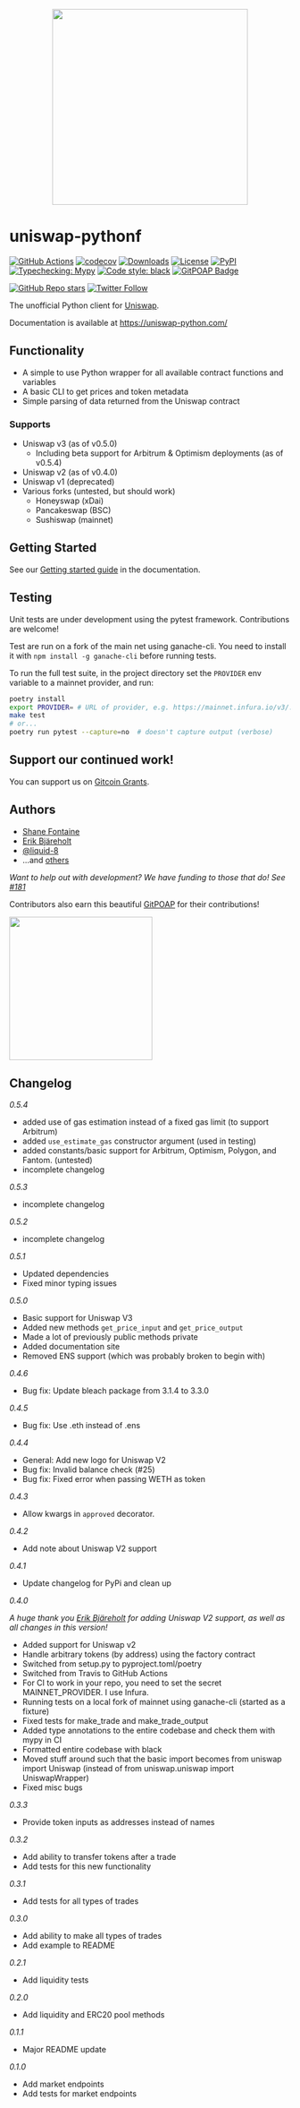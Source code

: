 <p align="center">
  <img width="350" height="350" src="https://user-images.githubusercontent.com/9441295/107376524-d96b5880-6a9e-11eb-9eba-094c439cfb07.png">
</p>

# uniswap-pythonf

[![GitHub Actions](https://github.com/shanefontaine/uniswap-python/workflows/Test/badge.svg)](https://github.com/shanefontaine/uniswap-python/actions)
[![codecov](https://codecov.io/gh/uniswap-python/uniswap-python/branch/master/graph/badge.svg?token=VHAZHHLFX8)](https://codecov.io/gh/uniswap-python/uniswap-python)
[![Downloads](https://pepy.tech/badge/uniswap-python)](https://pepy.tech/project/uniswap-python)
[![License](http://img.shields.io/badge/license-MIT-blue.svg)](https://raw.githubusercontent.com/shanefontaine/uniswap-python/master/LICENSE)
[![PyPI](https://img.shields.io/pypi/v/uniswap-python)](https://pypi.org/project/uniswap-python/)
[![Typechecking: Mypy](http://www.mypy-lang.org/static/mypy_badge.svg)](http://mypy-lang.org/)
[![Code style: black](https://img.shields.io/badge/code%20style-black-000000.svg)](https://github.com/ambv/black)
[![GitPOAP Badge](https://public-api.gitpoap.io/v1/repo/uniswap-python/uniswap-python/badge)](https://www.gitpoap.io/gh/uniswap-python/uniswap-python)

[![GitHub Repo stars](https://img.shields.io/github/stars/uniswap-python/uniswap-python?style=social)](https://github.com/uniswap-python/uniswap-python/stargazers)
[![Twitter Follow](https://img.shields.io/twitter/follow/UniswapPython?label=Follow&style=social)](https://twitter.com/UniswapPython)

The unofficial Python client for [Uniswap](https://uniswap.io/).

Documentation is available at https://uniswap-python.com/

## Functionality

*  A simple to use Python wrapper for all available contract functions and variables
*  A basic CLI to get prices and token metadata
*  Simple parsing of data returned from the Uniswap contract

### Supports

 - Uniswap v3 (as of v0.5.0)
    - Including beta support for Arbitrum & Optimism deployments (as of v0.5.4)
 - Uniswap v2 (as of v0.4.0)
 - Uniswap v1 (deprecated)
 - Various forks (untested, but should work)
   - Honeyswap (xDai)
   - Pancakeswap (BSC)
   - Sushiswap (mainnet)

## Getting Started

See our [Getting started guide](https://uniswap-python.com/getting-started.html) in the documentation.

## Testing

Unit tests are under development using the pytest framework. Contributions are welcome!

Test are run on a fork of the main net using ganache-cli. You need to install it with `npm install -g ganache-cli` before running tests.

To run the full test suite, in the project directory set the `PROVIDER` env variable to a mainnet provider, and run:

```sh
poetry install
export PROVIDER= # URL of provider, e.g. https://mainnet.infura.io/v3/...
make test
# or...
poetry run pytest --capture=no  # doesn't capture output (verbose)
```

## Support our continued work!

You can support us on [Gitcoin Grants](https://gitcoin.co/grants/2631/uniswap-python).

## Authors

* [Shane Fontaine](https://twitter.com/shanecoin)
* [Erik Bjäreholt](https://twitter.com/ErikBjare)
* [@liquid-8](https://github.com/liquid-8)
* ...and [others](https://github.com/uniswap-python/uniswap-python/graphs/contributors)

*Want to help out with development? We have funding to those that do! See [#181](https://github.com/uniswap-python/uniswap-python/discussions/181)*

Contributors also earn this beautiful [GitPOAP](https://gitpoap.notion.site/What-s-a-GitPOAP-5b085daac4b4429994b5231be028b3d9) for their contributions!

<a href="https://www.gitpoap.io/gh/uniswap-python/uniswap-python">
  <img src="https://assets.poap.xyz/gitpoap-2022-uniswap-python-contributor-2022-logo-1664825191444.png" width="256px">
</a>

## Changelog

_0.5.4_

* added use of gas estimation instead of a fixed gas limit (to support Arbitrum)
* added `use_estimate_gas` constructor argument (used in testing)
* added constants/basic support for Arbitrum, Optimism, Polygon, and Fantom. (untested)
* incomplete changelog

_0.5.3_

* incomplete changelog

_0.5.2_

* incomplete changelog

_0.5.1_

* Updated dependencies
* Fixed minor typing issues

_0.5.0_

* Basic support for Uniswap V3
* Added new methods `get_price_input` and `get_price_output`
* Made a lot of previously public methods private
* Added documentation site
* Removed ENS support (which was probably broken to begin with)

_0.4.6_

* Bug fix: Update bleach package from 3.1.4 to 3.3.0

_0.4.5_
* Bug fix: Use .eth instead of .ens

_0.4.4_

* General: Add new logo for Uniswap V2
* Bug fix: Invalid balance check (#25)
* Bug fix: Fixed error when passing WETH as token

_0.4.3_

* Allow kwargs in `approved` decorator.

_0.4.2_

* Add note about Uniswap V2 support

_0.4.1_

* Update changelog for PyPi and clean up

_0.4.0_

_A huge thank you [Erik Bjäreholt](https://github.com/ErikBjare) for adding Uniswap V2 support, as well as all changes in this version!_

* Added support for Uniswap v2
* Handle arbitrary tokens (by address) using the factory contract
* Switched from setup.py to pyproject.toml/poetry
* Switched from Travis to GitHub Actions
* For CI to work in your repo, you need to set the secret MAINNET_PROVIDER. I use Infura.
* Running tests on a local fork of mainnet using ganache-cli (started as a fixture)
* Fixed tests for make_trade and make_trade_output
* Added type annotations to the entire codebase and check them with mypy in CI
* Formatted entire codebase with black
* Moved stuff around such that the basic import becomes from uniswap import Uniswap (instead of from uniswap.uniswap import UniswapWrapper)
* Fixed misc bugs

_0.3.3_
*  Provide token inputs as addresses instead of names

_0.3.2_
*  Add ability to transfer tokens after a trade
*  Add tests for this new functionality

_0.3.1_
*  Add tests for all types of trades

_0.3.0_
*  Add ability to make all types of trades
*  Add example to README

_0.2.1_
*  Add liquidity tests

_0.2.0_
*  Add liquidity and ERC20 pool methods

_0.1.1_
*  Major README update

_0.1.0_
*  Add market endpoints
*  Add tests for market endpoints
